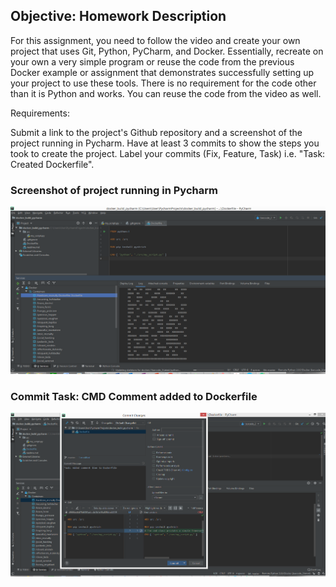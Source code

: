 ## Objective: Homework Description

For this assignment, you need to follow the video and create your own project that uses Git, Python, PyCharm, and Docker.  Essentially, recreate on your own a very simple program or reuse the code from the previous Docker example or assignment that demonstrates successfully setting up your project to use these tools.  There is no requirement for the code other than it is Python and works.  You can reuse the code from the video as well.

Requirements:

Submit a link to the project's Github repository and a screenshot of the project running in Pycharm. 
Have at least 3 commits to show the steps you took to create the project. 
Label your commits (Fix, Feature, Task) i.e. "Task: Created Dockerfile".  



### Screenshot of project running in Pycharm
![](images/Successful_Run_1.png)  

### Commit Task: CMD Comment added to Dockerfile
![](images/Commit_1.png)  
